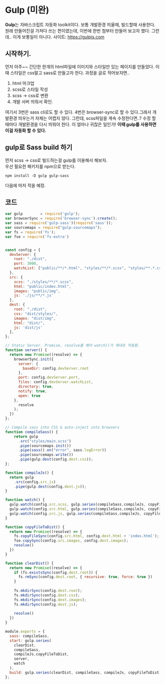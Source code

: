 # Gulp (미완)
**Gulp**는 자바스크립트 자동화 toolkit이다. 보통 개발환경 띄울때, 빌드할때 사용한다.  
원래 만들어진걸 가져다 쓰는 편이였는데, 이번에 한번 첨부터 만들어 보고자 했다. 그런데.. 이게 보통일이 아니다.
사이트: https://gulpjs.com

## 시작하기.
먼저 아주~~ 간단한 한개의 html파일에 이미지와 스타일만 있는 페이지를 만들었다. 이때 스타일은 css말고 sass로 만들고자 한다. 과정을 글로 적어보자면..
1. html 마크업
2. scss로 스타일 작성
3. scss -> css로 변환
4. 개발 서버 띄워서 확인.

여기서 3번은 sass cli로도 할 수 있다. 4번은 browser-sync로 할 수 있다.그래서 개발환경 띄우는거 자체는 어렵지 않다. 그런데, scss파일을 계속 수정한다면..? 수정 할 때마다 개발환경을 다시 띄워야 한다. 이 얼마나 귀찮은 일인가! **이때 gulp를 사용하면 이걸 자동화 할 수 있다.**

## gulp로 Sass build 하기
먼저 scss -> css로 빌드하는걸 gulp를 이용해서 해보자.  
우선 필요한 패키지를 npm으로 받는다.
```
npm install -D gulp gulp-sass
```

다음에 마저 적을 예정.

## 코드 
```js
var gulp        = require('gulp');
var browserSync = require('browser-sync').create();
var sass = require('gulp-sass')(require('sass'));
var sourcemaps = require("gulp-sourcemaps");
var fs = require('fs');
var fse = require('fs-extra')


const config = {
  devServer: {
    root: "./dist",
    port: 3000,
    watchList: ["public/**/*.html", "styles/**/*.scss", "styles/**.*.css"],
  },
  src: {
    scss: "./styles/**/*.scss",
    html: "public/index.html",
    images: "public/img",
    js: './js/**/*.js'
  },
  dest: {
    root: "./dist",
    css: "dist/styles/",
    images: "dist/img",
    html: "dist/",
    js: 'dist/js'
  },
};

// Static Server. Promise, resolve를 해야 watch()가 제대로 작동함.
function server() {
  return new Promise((resolve) => {
    browserSync.init({
      server: {
        baseDir: config.devServer.root
      },
      port: config.devServer.port,
      files: config.devServer.watchList,
      directory: true,
      notify: true,
      open: true
    },
      resolve
    );
  })
};

// Compile sass into CSS & auto-inject into browsers
function compileSass() {
    return gulp
      .src("styles/main.scss")
      .pipe(sourcemaps.init())
      .pipe(sass().on("error", sass.logError))
      .pipe(sourcemaps.write())
      .pipe(gulp.dest(config.dest.css));
};

function compileJs() {
  return gulp
    .src(config.src.js)
    .pipe(gulp.dest(config.dest.js));
}

function watch() {
  gulp.watch(config.src.scss, gulp.series(compileSass,compileJs, copyFileToDist))
  gulp.watch(config.src.html, gulp.series(compileSass,compileJs, copyFileToDist))
  gulp.watch(config.src.js, gulp.series(compileSass,compileJs, copyFileToDist));
}

function copyFileToDist() {
  return new Promise((resolve) => {
    fs.copyFileSync(config.src.html, config.dest.html + 'index.html');
    fse.copySync(config.src.images, config.dest.images);
    resolve()
  })
}

function clearDist() {
  return new Promise((resolve) => {
    if (fs.existsSync(config.dest.root)) {
      fs.rmSync(config.dest.root, { recursive: true, force: true })
    }
   
    fs.mkdirSync(config.dest.root);
    fs.mkdirSync(config.dest.css);
    fs.mkdirSync(config.dest.images);
    fs.mkdirSync(config.dest.js);
    
    resolve()
  })
}

module.exports = {
  sass: compileSass,
  start: gulp.series(
    clearDist,
    compileSass,
    compileJs,copyFileToDist,
    server,
    watch
  ),
  build: gulp.series(clearDist, compileSass, compileJs, copyFileToDist),
};
```